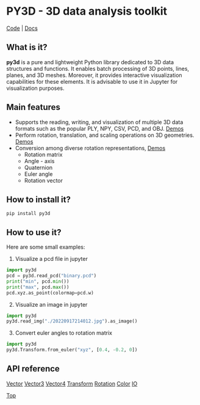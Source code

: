 # PY3D - 3D data analysis toolkit
[Code](https://github.com/Tumiz/py3d) | [Docs](https://tumiz.github.io/py3d)

## What is it?

**py3d** is a pure and lightweight Python library dedicated to 3D data structures and functions. It enables batch processing of 3D points, lines, planes, and 3D meshes. Moreover, it provides interactive visualization capabilities for these elements. It is advisable to use it in Jupyter for visualization purposes.

## Main features

* Supports the reading, writing, and visualization of multiple 3D data formats such as the popular PLY, NPY, CSV, PCD, and OBJ. [Demos](https://tumiz.github.io/py3d/IO.html)
* Perform rotation, translation, and scaling operations on 3D geometries. [Demos](https://tumiz.github.io/py3d/Transform.html)
* Conversion among diverse rotation representations, [Demos](https://tumiz.github.io/py3d/Rotation.html) 
    * Rotation matrix
    * Angle - axis
    * Quaternion
    * Euler angle
    * Rotation vector

## How to install it?
```
pip install py3d
```

## How to use it?

Here are some small examples:

1. Visualize a pcd file in jupyter


```python
import py3d
pcd = py3d.read_pcd("binary.pcd")
print("min", pcd.min())
print("max", pcd.max())
pcd.xyz.as_point(colormap=pcd.w)
```

2. Visualize an image in jupyter


```python
import py3d
py3d.read_img("./20220917214012.jpg").as_image()
```

3. Convert euler angles to rotation matrix 


```python
import py3d
py3d.Transform.from_euler("xyz", [0.4, -0.2, 0])
```

## API reference

[Vector](https://tumiz.github.io/py3d/Vector.html)
[Vector3](https://tumiz.github.io/py3d/Vector3.html)
[Vector4](https://tumiz.github.io/py3d/Vector4.html)
[Transform](https://tumiz.github.io/py3d/Transform.html)
[Rotation](https://tumiz.github.io/py3d/Rotation.html)
[Color](https://tumiz.github.io/py3d/Color.html)
[IO](https://tumiz.github.io/py3d/IO.html)

[Top](#py3d)


